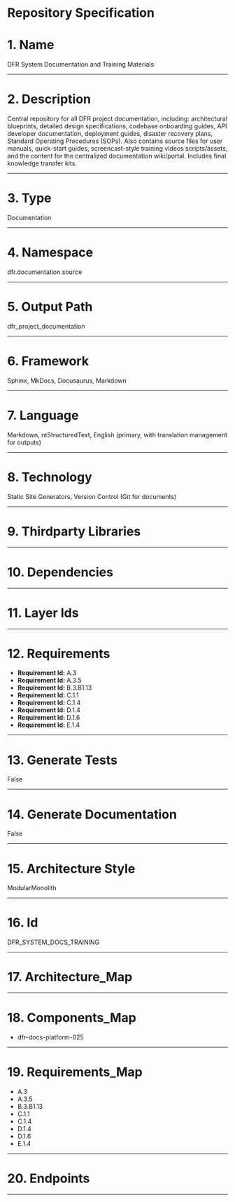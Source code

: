 # Repository Specification

# 1. Name
DFR System Documentation and Training Materials


---

# 2. Description
Central repository for all DFR project documentation, including: architectural blueprints, detailed design specifications, codebase onboarding guides, API developer documentation, deployment guides, disaster recovery plans, Standard Operating Procedures (SOPs). Also contains source files for user manuals, quick-start guides, screencast-style training videos scripts/assets, and the content for the centralized documentation wiki/portal. Includes final knowledge transfer kits.


---

# 3. Type
Documentation


---

# 4. Namespace
dfr.documentation.source


---

# 5. Output Path
dfr_project_documentation


---

# 6. Framework
Sphinx, MkDocs, Docusaurus, Markdown


---

# 7. Language
Markdown, reStructuredText, English (primary, with translation management for outputs)


---

# 8. Technology
Static Site Generators, Version Control (Git for documents)


---

# 9. Thirdparty Libraries



---

# 10. Dependencies



---

# 11. Layer Ids



---

# 12. Requirements

- **Requirement Id:** A.3  
- **Requirement Id:** A.3.5  
- **Requirement Id:** B.3.B1.13  
- **Requirement Id:** C.1.1  
- **Requirement Id:** C.1.4  
- **Requirement Id:** D.1.4  
- **Requirement Id:** D.1.6  
- **Requirement Id:** E.1.4  


---

# 13. Generate Tests
False


---

# 14. Generate Documentation
False


---

# 15. Architecture Style
ModularMonolith


---

# 16. Id
DFR_SYSTEM_DOCS_TRAINING


---

# 17. Architecture_Map



---

# 18. Components_Map

- dfr-docs-platform-025


---

# 19. Requirements_Map

- A.3
- A.3.5
- B.3.B1.13
- C.1.1
- C.1.4
- D.1.4
- D.1.6
- E.1.4


---

# 20. Endpoints



---

